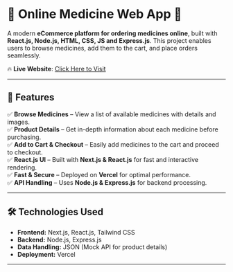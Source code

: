 # 💊 Online Medicine Web App 🚀  

A modern **eCommerce platform for ordering medicines online**, built with **React.js, Node.js, HTML, CSS, JS and Express.js**. This project enables users to browse medicines, add them to the cart, and place orders seamlessly.

🔥 **Live Website**: [Click Here to Visit](https://online-medicine-web-app-z1kg.vercel.app/)  

---

## 📌 **Features**
✅ **Browse Medicines** – View a list of available medicines with details and images.  
✅ **Product Details** – Get in-depth information about each medicine before purchasing.  
✅ **Add to Cart & Checkout** – Easily add medicines to the cart and proceed to checkout.  
✅ **React.js UI** – Built with **Next.js & React.js** for fast and interactive rendering.  
✅ **Fast & Secure** – Deployed on **Vercel** for optimal performance.  
✅ **API Handling** – Uses **Node.js & Express.js** for backend processing.  

---

## 🛠️ **Technologies Used**
- **Frontend:** Next.js, React.js, Tailwind CSS  
- **Backend:** Node.js, Express.js  
- **Data Handling:** JSON (Mock API for product details)  
- **Deployment:** Vercel  

---

